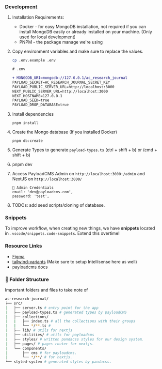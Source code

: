 ### Development

1. Installation Requirements:

   - Docker - for easy MongoDB installation, not required if you can install MongoDB easily or already installed on your
     machine. (Only used for local development)
   - PNPM - the package manage we're using

2. Copy environment variables and make sure to replace the values.

   ```sh
   cp .env.example .env
   ```

   ```diff
   # .env

   + MONGODB_URI=mongodb://127.0.0.1/ac_research_journal
   PAYLOAD_SECRET=AC_RESEARCH_JOURNAL_SECRET_KEY
   PAYLOAD_PUBLIC_SERVER_URL=http://localhost:3000
   NEXT_PUBLIC_SERVER_URL=http://localhost:3000
   NEXT_HOSTNAME=127.0.0.1
   PAYLOAD_SEED=true
   PAYLOAD_DROP_DATABASE=true
   ```

3. Install dependencies

   ```
   pnpm install
   ```

4. Create the Mongo database (If you installed Docker)

   ```
   pnpm db:create
   ```

5. Generate Types to generate `payload-types.ts` (ctrl + shift + b) or (cmd + shift + b)

6. pnpm dev

7. Access PayloadCMS Admin on `http://localhost:3000:/admin` and NextJS on `http://localhost:3000/`
   ```
   🔑 Admin Credentials
   email: 'dev@payloadcms.com',
   password: 'test',
   ```
8. TODOs: add seed scripts/cloning of database.

### Snippets

To improve workflow, when creating new things, we have **snippets** located in `.vscode/snippets.code-snippets`. Extend
this overtime!

### Resource Links

- [Figma](https://www.figma.com/file/XZNiNLWkCDJqoi37oZqSYo/Assumption-Research-Journal?type=design&node-id=0%3A1&mode=design&t=peGx1eUHzUtoyJK0-1)
- [tailwind-variants](https://www.tailwind-variants.org/docs/getting-started) (Make sure to setup Intellisense here as
  well)
- [payloadcms docs](https://payloadcms.com/docs/getting-started/what-is-payload)

### 📁 Folder Structure

Important folders and files to take note of

```sh
ac-research-journal/
├── src/
|   ├── server.ts # entry point for the app
|   ├── payload-types.ts # generated types by payloadCMS
|   ├── collections/
|   |   ├── index.ts # all the collections with their groups
|   |   └── */**.ts #
|   ├── lib/ # utils for nextjs
|   ├── utilities/ # utils for payloadcms
|   ├── styles/ # written pandacss styles for our design system.
|   ├── pages/ # pages router for nextjs.
|   └── components/
|       ├── cms # for payloadcms.
|       └── */**/ # for nextjs.
└── styled-system # generated styles by pandacss.
```

